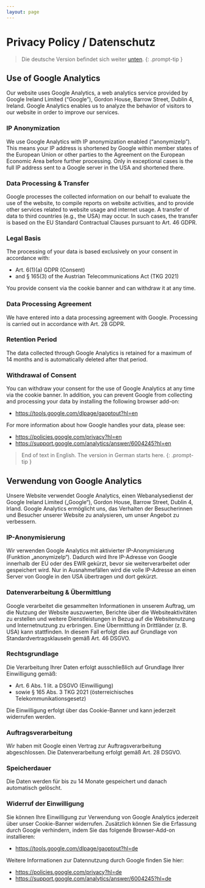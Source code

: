 ```yaml
---
layout: page
---
```


# Privacy Policy / Datenschutz

> Die deutsche Version befindet sich weiter [unten](#de).
{: .prompt-tip }

## Use of Google Analytics

Our website uses Google Analytics, a web analytics service provided by Google
Ireland Limited (“Google”), Gordon House, Barrow Street, Dublin 4, Ireland.
Google Analytics enables us to analyze the behavior of visitors to our website
in order to improve our services.

### IP Anonymization

We use Google Analytics with IP anonymization enabled (“anonymizeIp”). This
means your IP address is shortened by Google within member states of the
European Union or other parties to the Agreement on the European Economic Area
before further processing. Only in exceptional cases is the full IP address sent
to a Google server in the USA and shortened there.

### Data Processing & Transfer

Google processes the collected information on our behalf to evaluate the use of
the website, to compile reports on website activities, and to provide other
services related to website usage and internet usage. A transfer of data to
third countries (e.g., the USA) may occur. In such cases, the transfer is based
on the EU Standard Contractual Clauses pursuant to Art. 46 GDPR.

### Legal Basis

The processing of your data is based exclusively on your consent in accordance with:
  -	Art. 6(1)(a) GDPR (Consent)
  - and § 165(3) of the Austrian Telecommunications Act (TKG 2021)

You provide consent via the cookie banner and can withdraw it at any time.

### Data Processing Agreement

We have entered into a data processing agreement with Google. Processing is carried out in accordance with Art. 28 GDPR.

### Retention Period

The data collected through Google Analytics is retained for a maximum of 14 months and is automatically deleted after that period.

### Withdrawal of Consent

You can withdraw your consent for the use of Google Analytics at any time via the cookie banner. In addition, you can prevent Google from collecting and processing your data by installing the following browser add-on:

  - https://tools.google.com/dlpage/gaoptout?hl=en

For more information about how Google handles your data, please see:

  - https://policies.google.com/privacy?hl=en
  - https://support.google.com/analytics/answer/6004245?hl=en

> End of text in English. The version in German starts here.
{: .prompt-tip }

<span id="de"></span>

## Verwendung von Google Analytics

Unsere Website verwendet Google Analytics, einen Webanalysedienst der Google
Ireland Limited („Google“), Gordon House, Barrow Street, Dublin 4, Irland.
Google Analytics ermöglicht uns, das Verhalten der Besucherinnen und Besucher
unserer Website zu analysieren, um unser Angebot zu verbessern.

### IP-Anonymisierung

Wir verwenden Google Analytics mit aktivierter IP-Anonymisierung (Funktion
„anonymizeIp“). Dadurch wird Ihre IP-Adresse von Google innerhalb der EU oder
des EWR gekürzt, bevor sie weiterverarbeitet oder gespeichert wird. Nur in
Ausnahmefällen wird die volle IP-Adresse an einen Server von Google in den USA
übertragen und dort gekürzt.

### Datenverarbeitung & Übermittlung

Google verarbeitet die gesammelten Informationen in unserem Auftrag, um die
Nutzung der Website auszuwerten, Berichte über die Websiteaktivitäten zu
erstellen und weitere Dienstleistungen in Bezug auf die Websitenutzung und
Internetnutzung zu erbringen. Eine Übermittlung in Drittländer (z. B. USA) kann
stattfinden. In diesem Fall erfolgt dies auf Grundlage von
Standardvertragsklauseln gemäß Art. 46 DSGVO.

### Rechtsgrundlage

Die Verarbeitung Ihrer Daten erfolgt ausschließlich auf Grundlage Ihrer
Einwilligung gemäß:

  - Art. 6 Abs. 1 lit. a DSGVO (Einwilligung)
  - sowie § 165 Abs. 3 TKG 2021 (österreichisches Telekommunikationsgesetz)

Die Einwilligung erfolgt über das Cookie-Banner und kann jederzeit widerrufen
werden.

### Auftragsverarbeitung

Wir haben mit Google einen Vertrag zur Auftragsverarbeitung abgeschlossen. Die
Datenverarbeitung erfolgt gemäß Art. 28 DSGVO.

### Speicherdauer

Die Daten werden für bis zu 14 Monate gespeichert und danach automatisch
gelöscht.

### Widerruf der Einwilligung

Sie können Ihre Einwilligung zur Verwendung von Google Analytics jederzeit über
unser Cookie-Banner widerrufen. Zusätzlich können Sie die Erfassung durch Google
verhindern, indem Sie das folgende Browser-Add-on installieren:

  - https://tools.google.com/dlpage/gaoptout?hl=de

Weitere Informationen zur Datennutzung durch Google finden Sie hier:

  - https://policies.google.com/privacy?hl=de
  - https://support.google.com/analytics/answer/6004245?hl=de